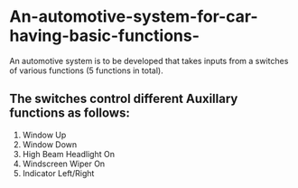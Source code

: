 # An-automotive-system-for-car-having-basic-functions-
An automotive system is to be developed that takes inputs from a switches of various functions (5 functions in total). 
## The switches control different Auxillary functions as follows: 
1. Window Up
2. Window Down
3. High Beam Headlight On
4. Windscreen Wiper On
5. Indicator Left/Right
